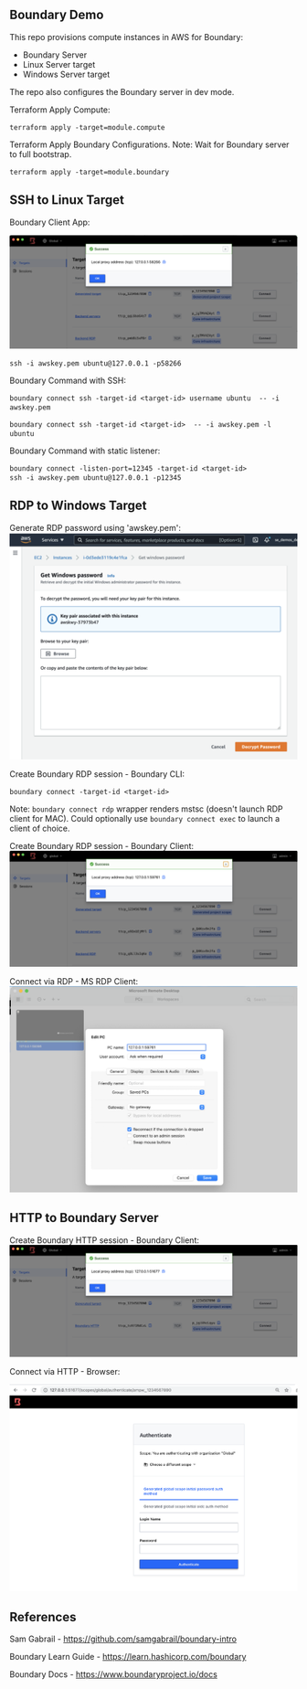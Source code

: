 ## Boundary Demo
This repo provisions compute instances in AWS for Boundary:
* Boundary Server
* Linux Server target
* Windows Server target

The repo also configures the Boundary server in dev mode.

Terraform Apply Compute:
```
terraform apply -target=module.compute
```

Terraform Apply Boundary Configurations. Note: Wait for Boundary server to full bootstrap.

```
terraform apply -target=module.boundary
```

## SSH to Linux Target

Boundary Client App:

![Boundary Client](/images/boundary_linux.png)



```
ssh -i awskey.pem ubuntu@127.0.0.1 -p58266
```

Boundary Command with SSH:

```
boundary connect ssh -target-id <target-id> username ubuntu  -- -i awskey.pem
```
```
boundary connect ssh -target-id <target-id>  -- -i awskey.pem -l ubuntu
```

Boundary Command with static listener:

```
boundary connect -listen-port=12345 -target-id <target-id>
ssh -i awskey.pem ubuntu@127.0.0.1 -p12345
```

## RDP to Windows Target


Generate RDP password using 'awskey.pem':
![AWS Consule](/images/aws_console.png)

Create Boundary RDP session -
Boundary CLI:
```
boundary connect -target-id <target-id>
```
Note: `boundary connect rdp` wrapper renders mstsc (doesn't launch RDP client for MAC). Could optionally use `boundary connect exec` to launch a client of choice.

Create Boundary RDP session - Boundary Client:
![Boundary Session Client](/images/rdp_session.png)

Connect via RDP - MS RDP Client:
![RDP Client](/images/rdp_client.png)

## HTTP to Boundary Server

Create Boundary HTTP session - Boundary Client:
![HTTP Client](/images/boundary_http_session.png)

Connect via HTTP - Browser:

![HTTP Client Session](/images/boundary_http.png)

## References
Sam Gabrail - https://github.com/samgabrail/boundary-intro

Boundary Learn Guide - https://learn.hashicorp.com/boundary

Boundary Docs - https://www.boundaryproject.io/docs
